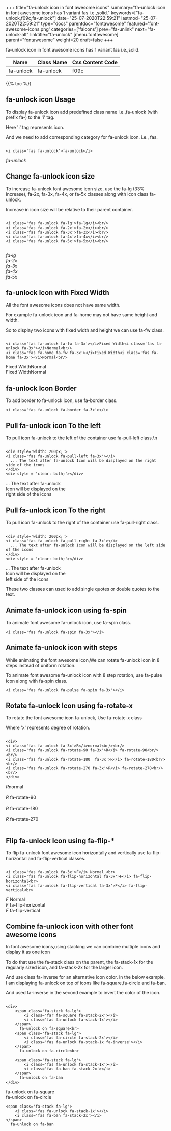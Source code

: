 +++
title="fa-unlock icon in font awesome icons"
summary="fa-unlock icon in font awesome icons has 1 variant fas i.e.,solid."
keywords=["fa-unlock,f09c,fa-unlock"]
date="25-07-2020T22:59:21"
lastmod="25-07-2020T22:59:21"
type="docs"
parentdoc="fontawesome"
featured='font-awesome-icons.png'
categories=['faicons']
prev="fa-unlink"
next="fa-unlock-alt"
linktitle="fa-unlock"
[menu.fontawesome]
parent="fontawesome"
weight=20
draft=false
+++


fa-unlock icon in font awesome icons has 1 variant fas i.e.,solid.

<div class='table-responsive'><table class='table'><thead><tr><th>Name</th><th>Class Name</th><th>Css Content Code</th></tr></thead><tbody><tr><td>fa-unlock</td><td>fa-unlock</td><td>f09c</td></tr></tbody></table></div>


{{% toc %}}


## fa-unlock icon Usage

To display fa-unlock icon add predefined class name i.e.,fa-unlock (with prefix fa-) to the 'i' tag.

Here 'i' tag represents icon.

And we need to add corresponding category for fa-unlock icon. i.e., fas.


```

<i class='fas fa-unlock'>fa-unlock</i>
```

<i class='fas fa-unlock'>fa-unlock</i>




## Change fa-unlock icon size
To increase fa-unlock font awesome icon size, use the fa-lg (33% increase), fa-2x, fa-3x, fa-4x, or fa-5x classes along with icon class fa-unlock.

Increase in icon size will be relative to their parent container. 

```

<i class='fas fa-unlock fa-lg'>fa-lg</i><br/>
<i class='fas fa-unlock fa-2x'>fa-2x</i><br/>
<i class='fas fa-unlock fa-3x'>fa-3x</i><br/>
<i class='fas fa-unlock fa-4x'>fa-4x</i><br/>
<i class='fas fa-unlock fa-5x'>fa-5x</i><br/>
            
```

<i class='fas fa-unlock fa-lg'>fa-lg</i><br/>
<i class='fas fa-unlock fa-2x'>fa-2x</i><br/>
<i class='fas fa-unlock fa-3x'>fa-3x</i><br/>
<i class='fas fa-unlock fa-4x'>fa-4x</i><br/>
<i class='fas fa-unlock fa-5x'>fa-5x</i><br/>
            



## fa-unlock Icon with Fixed Width 

All the font awesome icons does not have same width.

For example fa-unlock icon and fa-home may not have same height and width.

So to display two icons with fixed width and height we can use fa-fw class.


```

<i class='fas fa-unlock fa-fw fa-3x'></i>Fixed Width<i class='fas fa-unlock fa-3x'></i>Normal<br/>
<i class='fas fa-home fa-fw fa-3x'></i>Fixed Width<i class='fas fa-home fa-3x'></i>Normal<br/>
```

<i class='fas fa-unlock fa-fw fa-3x'></i>Fixed Width<i class='fas fa-unlock fa-3x'></i>Normal<br/>
<i class='fas fa-home fa-fw fa-3x'></i>Fixed Width<i class='fas fa-home fa-3x'></i>Normal<br/>



## fa-unlock Icon Border 

To add border to fa-unlock icon, use fa-border class.


```
<i class='fas fa-unlock fa-border fa-3x'></i>

```
<i class='fas fa-unlock fa-border fa-3x'></i>





## Pull fa-unlock icon To the left

To pull icon fa-unlock to the left of the container use fa-pull-left class.\n

```

<div style='width: 200px;'>
<i class='fas fa-unlock fa-pull-left fa-3x'></i>
  ... The text after fa-unlock Icon will be displayed on the right side of the icons
</div>
<div style = 'clear: both;'></div>
```

<div style='width: 200px;'>
<i class='fas fa-unlock fa-pull-left fa-3x'></i>
  ... The text after fa-unlock Icon will be displayed on the right side of the icons
</div>
<div style = 'clear: both;'></div>




## Pull fa-unlock icon To the right
To pull icon fa-unlock to the right of the container use fa-pull-right class.

```

<div style='width: 200px;'>
<i class='fas fa-unlock fa-pull-right fa-3x'></i>
  ... The text after fa-unlock Icon will be displayed on the left side of the icons
</div>
<div style = 'clear: both;'></div>
```

<div style='width: 200px;'>
<i class='fas fa-unlock fa-pull-right fa-3x'></i>
  ... The text after fa-unlock Icon will be displayed on the left side of the icons
</div>
<div style = 'clear: both;'></div>

These two classes can used to add single quotes or double quotes to the text.


## Animate fa-unlock icon using fa-spin
To animate font awesome fa-unlock icon, use fa-spin class.

```
<i class='fas fa-unlock fa-spin fa-3x'></i>
```
<i class='fas fa-unlock fa-spin fa-3x'></i>




## Animate fa-unlock icon with steps
While animating the font awesome icon,We can rotate fa-unlock icon in 8 steps instead of uniform rotation.

To animate font awesome fa-unlock icon with 8 step rotation, use fa-pulse icon along with fa-spin class.


```
<i class='fas fa-unlock fa-pulse fa-spin fa-3x'></i>

```
<i class='fas fa-unlock fa-pulse fa-spin fa-3x'></i>





## Rotate fa-unlock Icon using fa-rotate-x
To rotate the font awesome icon fa-unlock, Use fa-rotate-x class

Where 'x' represents degree of rotation.


```

<div>
<i class='fas fa-unlock fa-3x'>R</i>normal<br/><br/>
<i class='fas fa-unlock fa-rotate-90 fa-3x'>R</i> fa-rotate-90<br/><br/> 
<i class='fas fa-unlock fa-rotate-180  fa-3x'>R</i> fa-rotate-180<br/><br/> 
<i class='fas fa-unlock fa-rotate-270 fa-3x'>R</i> fa-rotate-270<br/><br/>
</div>
```

<div>
<i class='fas fa-unlock fa-3x'>R</i>normal<br/><br/>
<i class='fas fa-unlock fa-rotate-90 fa-3x'>R</i> fa-rotate-90<br/><br/> 
<i class='fas fa-unlock fa-rotate-180  fa-3x'>R</i> fa-rotate-180<br/><br/> 
<i class='fas fa-unlock fa-rotate-270 fa-3x'>R</i> fa-rotate-270<br/><br/>
</div>




## Flip fa-unlock Icon using fa-flip-*
To flip fa-unlock font awesome icon horizontally and vertically use fa-flip-horizontal and fa-flip-vertical classes. 

```

<i class='fas fa-unlock fa-3x'>F</i> Normal <br>
<i class='fas fa-unlock fa-flip-horizontal fa-3x'>F</i> fa-flip-horizontal<br>
<i class='fas fa-unlock fa-flip-vertical fa-3x'>F</i> fa-flip-vertical<br>
```

<i class='fas fa-unlock fa-3x'>F</i> Normal <br>
<i class='fas fa-unlock fa-flip-horizontal fa-3x'>F</i> fa-flip-horizontal<br>
<i class='fas fa-unlock fa-flip-vertical fa-3x'>F</i> fa-flip-vertical<br>




## Combine fa-unlock icon with other font awesome icons
In font awesome icons,using stacking we can combine multiple icons and display it as one icon 

To do that use the fa-stack class on the parent, the fa-stack-1x for the regularly sized icon, and fa-stack-2x for the larger icon.

And use class fa-inverse for an alternative icon color. 
In the below example, I am displaying fa-unlock on top of icons like fa-square,fa-circle and fa-ban.

And used fa-inverse in the second example to invert the color of the icon.

```

<div>
    <span class='fa-stack fa-lg'>
        <i class='far fa-square fa-stack-2x'></i>
        <i class='fas fa-unlock fa-stack-1x'></i>
    </span>
      fa-unlock on fa-square<br>
    <span class='fa-stack fa-lg'>
        <i class='fas fa-circle fa-stack-2x'></i>
        <i class='fas fa-unlock fa-stack-1x fa-inverse'></i>
    </span>
      fa-unlock on fa-circle<br>

    <span class='fa-stack fa-lg'>
        <i class='fas fa-unlock fa-stack-1x'></i>
        <i class='fas fa-ban fa-stack-2x'></i>
    </span>
      fa-unlock on fa-ban
</div>
```

<div>
    <span class='fa-stack fa-lg'>
        <i class='far fa-square fa-stack-2x'></i>
        <i class='fas fa-unlock fa-stack-1x'></i>
    </span>
      fa-unlock on fa-square<br>
    <span class='fa-stack fa-lg'>
        <i class='fas fa-circle fa-stack-2x'></i>
        <i class='fas fa-unlock fa-stack-1x fa-inverse'></i>
    </span>
      fa-unlock on fa-circle<br>

    <span class='fa-stack fa-lg'>
        <i class='fas fa-unlock fa-stack-1x'></i>
        <i class='fas fa-ban fa-stack-2x'></i>
    </span>
      fa-unlock on fa-ban
</div>






